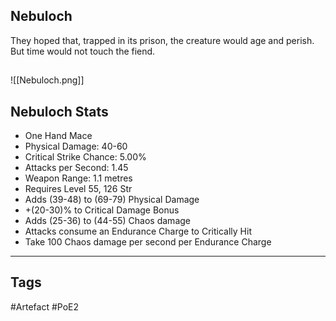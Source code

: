 ## Nebuloch
They hoped that, trapped in its prison,
the creature would age and perish.
But time would not touch the fiend.
##
![[Nebuloch.png]]
## Nebuloch Stats
- One Hand Mace
- Physical Damage: 40-60
- Critical Strike Chance: 5.00%
- Attacks per Second: 1.45
- Weapon Range: 1.1 metres
- Requires Level 55, 126 Str
- Adds (39-48) to (69-79) Physical Damage
- +(20-30)% to Critical Damage Bonus
- Adds (25-36) to (44-55) Chaos damage
- Attacks consume an Endurance Charge to Critically Hit
- Take 100 Chaos damage per second per Endurance Charge


---
## Tags
#Artefact
#PoE2